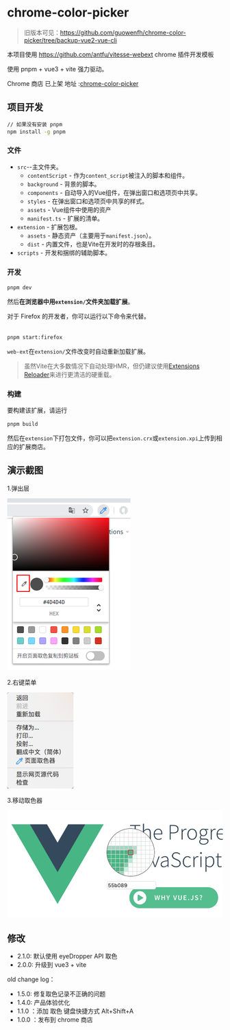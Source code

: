 # chrome-color-picker

> 旧版本可见：https://github.com/guowenfh/chrome-color-picker/tree/backup-vue2-vue-cli

本项目使用 https://github.com/antfu/vitesse-webext chrome 插件开发模板

使用 pnpm + vue3 + vite 强力驱动。


Chrome 商店 已上架 地址 :[chrome-color-picker](https://chrome.google.com/webstore/detail/chrome-color-picker/ojaclcbknieckfcapcbifaijoocfmpaj?hl=zh-CN)

## 项目开发

```bash
// 如果没有安装 pnpm
npm install -g pnpm
```
### 文件

- `src`--主文件夹。
  - `contentScript` - 作为`content_script`被注入的脚本和组件。
  - `background` - 背景的脚本。
  - `components` - 自动导入的Vue组件，在弹出窗口和选项页中共享。
  - `styles` - 在弹出窗口和选项页中共享的样式。
  - `assets` - Vue组件中使用的资产
  - `manifest.ts` - 扩展的清单。
- `extension` - 扩展包根。
  - `assets` - 静态资产（主要用于`manifest.json`）。
  - `dist` - 内置文件，也是Vite在开发时的存根条目。
- `scripts` - 开发和捆绑的辅助脚本。

### 开发

```bash
pnpm dev
```

然后**在浏览器中用`extension/`文件夹加载扩展**。

对于 Firefox 的开发者，你可以运行以下命令来代替。

```bash

pnpm start:firefox
```

`web-ext`在`extension/`文件改变时自动重新加载扩展。

> 虽然Vite在大多数情况下自动处理HMR，但仍建议使用[Extensions Reloader](https://chrome.google.com/webstore/detail/fimgfedafeadlieiabdeeaodndnlbhid)来进行更清洁的硬重载。

### 构建

要构建该扩展，请运行

```bash
pnpm build
```

然后在`extension`下打包文件，你可以把`extension.crx`或`extension.xpi`上传到相应的扩展商店。

## 演示截图

1.弹出层

![pouup](./src/assets/demo/popup.png)

2.右键菜单

![contextMenu](./src/assets/demo/contextMenu.png)

3.移动取色器

![active](./src/assets/demo/active.png)


## 修改

- 2.1.0: 默认使用 eyeDropper API 取色
- 2.0.0: 升级到 vue3 + vite 

old change log：

- 1.5.0: 修复取色记录不正确的问题
- 1.4.0: 产品体验优化
- 1.1.0 ：添加 取色 键盘快捷方式 Alt+Shift+A
- 1.0.0 ：发布到 chrome 商店



